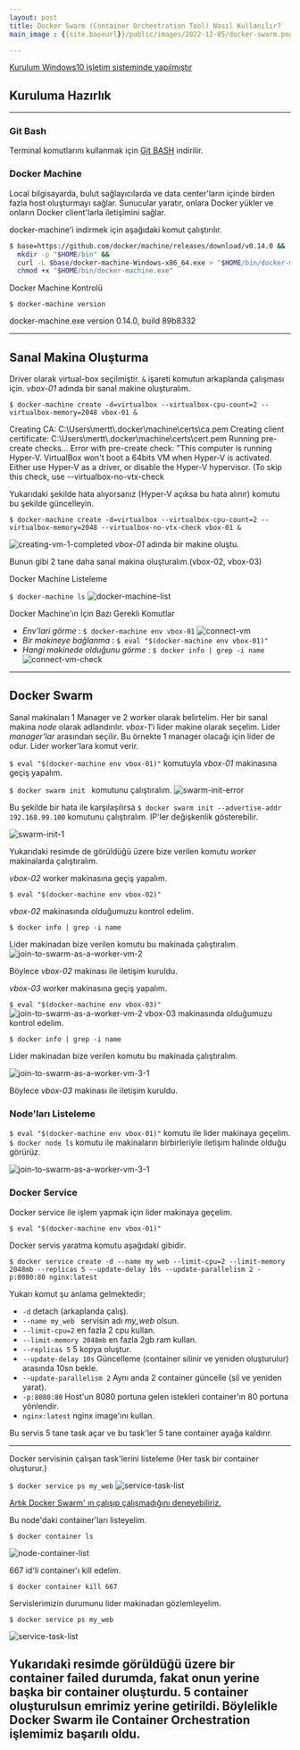 ```yaml
---
layout: post
title: Docker Swarm (Container Orchestration Tool) Nasıl Kullanılır?
main_image : {{site.baseurl}}/public/images/2022-12-05/docker-swarm.png

---
```


<ins>Kurulum Windows10 işletim sisteminde yapılmıştır<ins>

## Kuruluma Hazırlık ##
---

### Git Bash ###
Terminal komutlarını kullanmak için [Git BASH](https://gitforwindows.org/) indirilir.
 

### Docker Machine ###
Local bilgisayarda, bulut sağlayıcılarda ve data center'ların içinde birden fazla host oluşturmayı sağlar.
Sunucular yaratır, onlara Docker yükler ve onların Docker client'larla iletişimini sağlar.

docker-machine'i indirmek için aşağıdaki komut çalıştırılır.

``` bash
$ base=https://github.com/docker/machine/releases/download/v0.14.0 &&
  mkdir -p "$HOME/bin" &&
  curl -L $base/docker-machine-Windows-x86_64.exe > "$HOME/bin/docker-machine.exe" &&
  chmod +x "$HOME/bin/docker-machine.exe"

```
  
Docker Machine Kontrolü

`$ docker-machine version`

<span class="result">docker-machine.exe version 0.14.0, build 89b8332</span>

---

## Sanal Makina Oluşturma ##
 Driver olarak virtual-box seçilmiştir. `&` işareti komutun arkaplanda çalışması için. *vbox-01* adında bir sanal makine oluşturalım.

`$ docker-machine create -d=virtualbox --virtualbox-cpu-count=2 --virtualbox-memory=2048 vbox-01 &`

<span class="result">
Creating CA: C:\Users\mertt\.docker\machine\certs\ca.pem
Creating client certificate: C:\Users\mertt\.docker\machine\certs\cert.pem
Running pre-create checks...
Error with pre-create check: "This computer is running Hyper-V. VirtualBox won't boot a 64bits VM when Hyper-V is activated. Either use Hyper-V as a driver, or disable the Hyper-V hypervisor. (To skip this check, use --virtualbox-no-vtx-check</span>

Yukarıdaki şekilde hata alıyorsanız (Hyper-V açıksa bu hata alınır) komutu bu şekilde güncelleyin.

 `$ docker-machine create -d=virtualbox --virtualbox-cpu-count=2 --virtualbox-memory=2048 --virtualbox-no-vtx-check vbox-01 &`

![creating-vm-1-completed]({{site.baseurl}}/public/images/2022-12-05/creating-vm-1-completed.PNG)
*vbox-01* adında bir makine oluştu.

Bunun gibi 2 tane daha sanal makina oluşturalım.(vbox-02, vbox-03)

Docker Machine Listeleme

`$ docker-machine ls`
![docker-machine-list]({{site.baseurl}}/public/images/2022-12-05/docker-machine-list.PNG)

Docker Machine'ın İçin Bazı Gerekli Komutlar
- *Env'lari görme* : `$ docker-machine env vbox-01`
![connect-vm]({{site.baseurl}}/public/images/2022-12-05/connect-vm.PNG)
- *Bir  makineye bağlanma* : `$ eval "$(docker-machine env vbox-01)"`
- *Hangi makinede olduğunu görme* : `$ docker info | grep -i name`
![connect-vm-check]({{site.baseurl}}/public/images/2022-12-05/connect-vm-check.PNG)

---

## Docker Swarm ##
Sanal makinaları 1 Manager ve 2 worker olarak belirtelim. Her bir sanal makina *node* olarak adlandırılır.
*vbox-1*'i lider makine olarak seçelim. Lider *manager'lar* arasından seçilir. Bu örnekte 1 manager olacağı için lider de odur. Lider worker'lara komut verir.

`$ eval "$(docker-machine env vbox-01)"` komutuyla *vbox-01* makinasına geçiş yapalım.

`$ docker swarm init ` komutunu çalıştıralım.
![swarm-init-error]({{site.baseurl}}/public/images/2022-12-05/swarm-init.PNG)

Bu şekilde bir hata ile karşılaşılırsa `$ docker swarm init --advertise-addr 192.168.99.100` komutunu çalıştıralım. IP'ler değişkenlik gösterebilir.

![swarm-init-1]({{site.baseurl}}/public/images/2022-12-05/swarm-init-1.PNG)

Yukarıdaki resimde de görüldüğü üzere bize verilen komutu *worker* makinalarda çalıştıralım.

*vbox-02* worker makinasına geçiş yapalım. 

`$ eval "$(docker-machine env vbox-02)"`

*vbox-02* makinasında olduğumuzu kontrol edelim.

`$ docker info | grep -i name`

 Lider makinadan bize verilen komutu bu makinada çalıştıralım.
![join-to-swarm-as-a-worker-vm-2]({{site.baseurl}}/public/images/2022-12-05/join-to-swarm-as-a-worker-vm-2.PNG)

Böylece *vbox-02* makinası ile iletişim kuruldu.


*vbox-03* worker makinasına geçiş yapalım. 

`$ eval "$(docker-machine env vbox-03)"`
![join-to-swarm-as-a-worker-vm-2]({{site.baseurl}}/public/images/2022-12-05/join-to-swarm-as-a-worker-vm-3.PNG)
vbox-03 makinasında olduğumuzu kontrol edelim.

`$ docker info | grep -i name`

Lider makinadan bize verilen komutu bu makinada çalıştıralım.

![join-to-swarm-as-a-worker-vm-3-1]({{site.baseurl}}/public/images/2022-12-05/join-to-swarm-as-a-worker-vm-3-1.PNG)
 
Böylece *vbox-03* makinası ile iletişim kuruldu.


### Node'ları Listeleme ###
`$ eval "$(docker-machine env vbox-01)"` komutu ile lider makinaya geçelim.
`$ docker node ls` komutu ile makinaların birbirleriyle iletişim halinde olduğu görürüz.

![join-to-swarm-as-a-worker-vm-3-1]({{site.baseurl}}/public/images/2022-12-05/see-node-list.PNG)


### Docker Service ###

Docker service ile işlem yapmak için lider makinaya geçelim.

`$ eval "$(docker-machine env vbox-01)"`

Docker servis yaratma komutu aşağıdaki gibidir.

`$ docker service create -d --name my_web --limit-cpu=2 --limit-memory 2048mb --replicas 5 --update-delay 10s --update-parallelism 2 -p:8080:80 nginx:latest`

Yukarı komut şu anlama gelmektedir;
- `-d` detach (arkaplanda çalış).
- `--name my_web ` servisin adı *my_web* olsun.
- `--limit-cpu=2` en fazla 2 cpu kullan.
- `--limit-memory 2048mb` en fazla 2gb ram kullan.
- `--replicas 5` 5 kopya oluştur.
- `--update-delay 10s` Güncelleme (container silinir ve yeniden oluşturulur) arasında 10sn bekle.
- `--update-parallelism 2` Aynı anda 2 container güncelle (sil ve yeniden yarat).
- `-p:8080:80` Host'un 8080 portuna gelen istekleri container'ın 80 portuna yönlendir.
- `nginx:latest` nginx image'ını kullan.

Bu servis 5 tane task açar ve bu task'ler 5 tane container ayağa kaldırır.

---
Docker servisinin çalışan task'lerini listeleme (Her task bir container oluşturur.)

`$ docker service ps my_web`
![service-task-list]({{site.baseurl}}/public/images/2022-12-05/service-task-list.PNG)


<ins>Artık Docker Swarm' ın çalışıp çalışmadığını deneyebiliriz.<ins>

Bu node'daki container'ları listeyelim.

`$ docker container ls`

![node-container-list]({{site.baseurl}}/public/images/2022-12-05/node-uzerindeki-cont-list.PNG)


667 id'li container'ı kill edelim.

`$ docker container kill 667`

Servislerimizin durumunu lider makinadan gözlemleyelim.

`$ docker service ps my_web`

![service-task-list]({{site.baseurl}}/public/images/2022-12-05/node-uzerindeki-cont-list_kill-and-create_new_cont.PNG)

Yukarıdaki resimde görüldüğü üzere bir container failed durumda, fakat onun yerine başka bir container oluşturdu. 
5 container oluşturulsun emrimiz yerine getirildi.
Böylelikle Docker Swarm ile Container Orchestration işlemimiz başarılı oldu.
---

